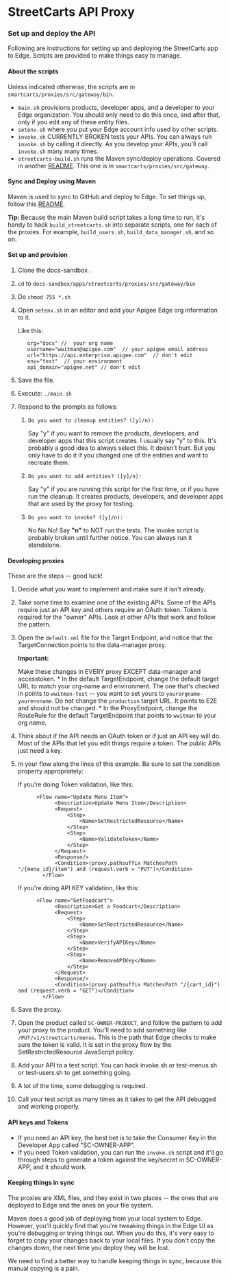 # StreetCarts API Proxy

### Set up and deploy the API

Following are instructions for setting up and deploying the StreetCarts app to Edge. Scripts are provided to make things easy to manage. 


#### About the scripts

Unless indicated otherwise, the scripts are in `smartcarts/proxies/src/gateway/bin`.

* `main.sh` provisions products, developer apps, and a developer to your Edge organization. You should only need to do this once, and after that, only if you edit any of these entity files.  
* `setenv.sh` where you put your Edge account info used by other scripts. 
* `invoke.sh` CURRENTLY BROKEN tests your APIs. You can always run `invoke.sh` by calling it directly. As you develop your APIs, you'll call `invoke.sh` many many times.
* `streetcarts-build.sh` runs the Maven sync/deploy operations. Covered in another [README](https://github.com/apigee/docs-sandbox/tree/master/apps/streetcarts/proxies/src/gateway). This one is in `smartcarts/proxies/src/gateway`. 

#### Sync and Deploy using Maven

Maven is used to sync to GitHub and deploy to Edge. To set things up, follow this [README](https://github.com/apigee/docs-sandbox/tree/master/apps/streetcarts/proxies/src/gateway). 

**Tip:** Because the main Maven build script takes a long time to run, it's handy to hack `build_streetcarts.sh` into separate scripts, one for each of the proxies. For example, `build_users.sh`, `build_data_manager.sh`, and so on.

#### Set up and provision

1. Clone the docs-sandbox .
2. `cd` to `docs-sandbox/apps/streetcarts/proxies/src/gateway/bin`
3. Do `chmod 755 *.sh`
4. Open `setenv.sh` in an editor and add your Apigee Edge org information to it. 

    Like this:
    ```
       org="docs" //  your org name
       username="wwitman@apigee.com"  // your apigee email address
       url="https://api.enterprise.apigee.com"  // don't edit
       env="test"  // your environment
       api_domain="apigee.net" // don't edit
    ```

5. Save the file.
4. Execute: `./main.sh`
5. Respond to the prompts as follows:

   1. `Do you want to cleanup entities? ([y]/n):`

       Say "y" if you want to remove the products, developers, and developer apps that this script creates. I usually say "y" to this. It's probably a good idea to always select this. It doesn't hurt. But you only have to do it if you changed one of the entities and want to recreate them. 

   2. `Do you want to add entities? ([y]/n):`

       Say "y" if you are running this script for the first time, or if you have run the cleanup. It creates products, developers, and developer apps that are used by the proxy for testing. 

   3. `Do you want to invoke? ([y]/n):`

       No No No! Say **"n"** to NOT run the tests. The invoke script is probably broken until further notice. You can always run it standalone. 


#### Developing proxies

These are the steps -- good luck!

1. Decide what you want to implement and make sure it isn't already. 
3. Take some time to examine one of the existing APIs. Some of the APIs require just an API key and others require an OAuth token. Token is required for the "owner" APIs. Look at other APIs that work and follow the pattern.  
4. Open the `default.xml` file for the Target Endpoint, and notice that the TargetConnection points to the data-manager proxy. 

    **Important:** 

    Make these  changes in EVERY proxy EXCEPT data-manager and accesstoken.
        * In the default TargetEndpoint, change the default target URL to match your org-name and environment. The one that's checked in points to `wwitman-test` -- you want to set yours to `yourorgname-yourenvname`.  Do not change the `production` target URL. It points to E2E and should not be changed. 
        * In the ProxyEndpoint, change the RouteRule for the default TargetEndpoint that points to `wwitman` to your org name. 
         
6. Think about if the API needs an OAuth token or if just an API key will do. Most of the APIs that let you edit things require a token. The public APIs just need a key.
7. In your flow along the lines of this example. Be sure to set the condition property appropriately:

   If you're doing Token validation, like this:

    ```
          <Flow name="Update Menu Item">
                <Description>Update Menu Item</Description>
                <Request>
                    <Step>
                        <Name>SetRestrictedResource</Name>
                    </Step>
                    <Step>
                        <Name>ValidateToken</Name>
                    </Step>
                </Request>
                <Response/>
                <Condition>(proxy.pathsuffix MatchesPath "/{menu_id}/item") and (request.verb = "PUT")</Condition>
            </Flow>
    ```

    If you're doing API KEY validation, like this:

    ```
          <Flow name="GetFoodcart">
                <Description>Get a Foodcart</Description>
                <Request>
                    <Step>
                        <Name>SetRestrictedResource</Name>
                    </Step>
                    <Step>
                        <Name>VerifyAPIKey</Name>
                    </Step>
                    <Step>
                        <Name>RemoveAPIKey</Name>
                    </Step>
                </Request>
                <Response/>
                <Condition>(proxy.pathsuffix MatchesPath "/{cart_id}") and (request.verb = "GET")</Condition>
            </Flow>
    ```


8. Save the proxy.
9. Open the product called `SC-OWNER-PRODUCT`, and follow the pattern to add your proxy to the product. You'll need to add something like `/PUT/v1/streetcarts/menus`. This is the path that Edge checks to make sure the token is valid. It is set in the proxy flow by the SetRestrictedResource JavaScript policy. 
10. Add your API to a test script. You can hack invoke.sh or test-menus.sh or test-users.sh to get something going. 
11. A lot of the time, some debugging is required. 
11. Call your test script as many times as it takes to get the API debugged and working properly. 

#### API keys and Tokens

* If you need an API key, the best bet is to take the Consumer Key in the Developer App called "SC-OWNER-APP". 
* If you need Token validation, you can run the `invoke.sh` script and it'll go through steps to generate a token against the key/secret in SC-OWNER-APP, and it should work. 

#### Keeping things in sync

The proxies are XML files, and they exist in two places -- the ones that are deployed to Edge and the ones on your file system. 

Maven does a good job of deploying from your local system to Edge. However, you'll quickly find that you're tweaking things in the Edge UI as you're debugging or trying things out. When you do this, it's very easy to forget to copy your changes back to your local files. If you don't copy the changes down, the next time you deploy they will be lost. 

We need to find a better way to handle keeping things in sync, because this manual copying is a pain. 


